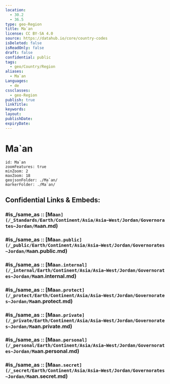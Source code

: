 ```yaml
---
location:
  - 30.2
  - 36.5
type: geo-Region
title: Ma`an
license: CC BY-SA 4.0
source: https://datahub.io/core/country-codes
isDeleted: false
isReadOnly: false
draft: false
confidential: public
tags:
  - geo/Country/Region
aliases:
  - Ma`an
Languages:
  - de
cssclasses:
  - geo-Region
publish: true
linkTitle:
keywords:
layout:
publishDate:
expiryDate:
---
```


# Ma`an

```leaflet
id: Ma`an
zoomFeatures: true 
minZoom: 2 
maxZoom: 18
geojsonFolder: ./Ma`an/
markerFolder: ./Ma`an/
```


## Confidential Links & Embeds: 

### #is_/same_as :: [Ma`an](/_Standards/Earth/Continent/Asia/Asia~West/Jordan/Governorates~Jordan/Ma`an.md) 

### #is_/same_as :: [Ma`an.public](/_public/Earth/Continent/Asia/Asia~West/Jordan/Governorates~Jordan/Ma`an.public.md) 

### #is_/same_as :: [Ma`an.internal](/_internal/Earth/Continent/Asia/Asia~West/Jordan/Governorates~Jordan/Ma`an.internal.md) 

### #is_/same_as :: [Ma`an.protect](/_protect/Earth/Continent/Asia/Asia~West/Jordan/Governorates~Jordan/Ma`an.protect.md) 

### #is_/same_as :: [Ma`an.private](/_private/Earth/Continent/Asia/Asia~West/Jordan/Governorates~Jordan/Ma`an.private.md) 

### #is_/same_as :: [Ma`an.personal](/_personal/Earth/Continent/Asia/Asia~West/Jordan/Governorates~Jordan/Ma`an.personal.md) 

### #is_/same_as :: [Ma`an.secret](/_secret/Earth/Continent/Asia/Asia~West/Jordan/Governorates~Jordan/Ma`an.secret.md)

